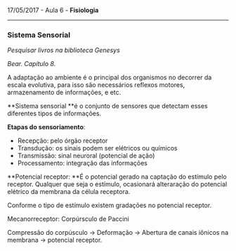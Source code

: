 17/05/2017 - Aula 6 - **Fisiologia**

---

### Sistema Sensorial

_Pesquisar livros na biblioteca Genesys_

_Bear. Capítulo 8._

A adaptação ao ambiente é o principal dos organismos no decorrer da escala evolutiva, para isso são necessários reflexos motores, armazenamento de informações, e etc.

**Sistema sensorial **é o conjunto de sensores que detectam esses diferentes tipos de informações.

**Etapas do sensoriamento**:

* Recepção: pelo órgão receptor
* Transdução: os sinais podem ser elétricos ou químicos
* Transmissão: sinal neuroral \(potencial de ação\)
* Processamento: integração das informações

**Potencial receptor: **É o potencial gerado na captação do estímulo pelo receptor. Qualquer que seja o estímulo, ocasionará alteraração do potencial elétrico da membrana da célula receptora.

Conforme o tipo de estímulo existem gradações no potencial receptor.

Mecanorreceptor: Corpúrsculo de Paccini

Compressão do corpúsculo -&gt; Deformação -&gt; Abertura de canais iônicos na membrana -&gt; potencial receptor.

   

